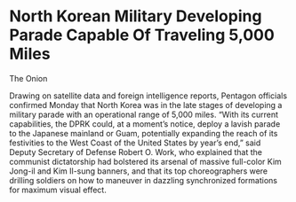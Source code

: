 # North Korean Military Developing Parade Capable Of Traveling 5,000 Miles

The Onion

Drawing on satellite data and foreign intelligence reports, Pentagon
officials confirmed Monday that North Korea was in the late stages of
developing a military parade with an operational range of 5,000
miles. “With its current capabilities, the DPRK could, at a moment’s
notice, deploy a lavish parade to the Japanese mainland or Guam,
potentially expanding the reach of its festivities to the West Coast
of the United States by year’s end,” said Deputy Secretary of Defense
Robert O. Work, who explained that the communist dictatorship had
bolstered its arsenal of massive full-color Kim Jong-il and Kim
Il-sung banners, and that its top choreographers were drilling
soldiers on how to maneuver in dazzling synchronized formations for
maximum visual effect.















